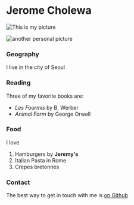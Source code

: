 
# Jerome Cholewa
![This is my picture](https://drive.google.com/uc?id=0B7M7SSx2pXP-bGxVS3plN0piTnM)

![another personal picture](https://www.dropbox.com/s/lxp3enygeun2wof/cholewa_business_S_smile.jpg?raw=1)

### Geography

I live in the city of Seoul

### Reading

Three of my favorite books are:

- *Les Fourmis* by B. Werber
- *Animal Farm* by George Orwell

### Food

I love
1. Hamburgers by **Jeremy's**
2. Italian Pasta in Rome
3. Crepes bretonnes

### Contact

The best way to get in touch with me is [on Github](https://github.com/jeromecholewa/)
